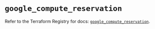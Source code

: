 # `google_compute_reservation`

Refer to the Terraform Registry for docs: [`google_compute_reservation`](https://registry.terraform.io/providers/hashicorp/google/6.37.0/docs/resources/compute_reservation).
